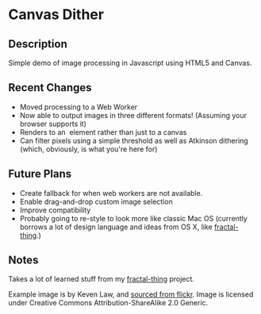 # Canvas Dither

## Description
Simple demo of image processing in Javascript using HTML5 and Canvas.

## Recent Changes
- Moved processing to a Web Worker
- Now able to output images in three different formats! (Assuming your browser supports it)
- Renders to an <img> element rather than just to a canvas
- Can filter pixels using a simple threshold as well as Atkinson dithering (which, obviously, is what you're here for)

## Future Plans
- Create fallback for when web workers are not available.
- Enable drag-and-drop custom image selection
- Improve compatibility
- Probably going to re-style to look more like classic Mac OS (currently borrows a lot of design language and ideas from OS X, like [fractal-thing](https://github.com/ticky/fractal-thing).)

## Notes
Takes a lot of learned stuff from my [fractal-thing](https://github.com/ticky/fractal-thing) project.

Example image is by Keven Law, and [sourced from flickr](http://www.flickr.com/photos/kevenlaw/2308263346/). Image is licensed under Creative Commons Attribution-ShareAlike 2.0 Generic.